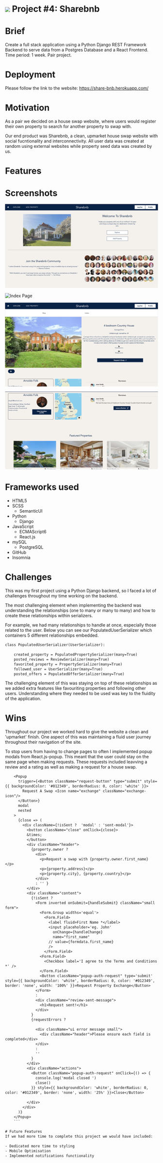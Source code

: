 # ![](https://ga-dash.s3.amazonaws.com/production/assets/logo-9f88ae6c9c3871690e33280fcf557f33.png) Project #4: Sharebnb 

# Brief
Create a full stack application using a Python Django REST Framework Backend to serve data from a Postgres Database and a React Frontend. Time period: 1 week. Pair project.

# Deployment
Please follow the link to the website: https://share-bnb.herokuapp.com/

# Motivation
As a pair we decided on a house swap website, where users would register their own property to search for another property to swap with. 

Our end product was Sharebnb, a clean, upmarket house swap website with social fucntionality and interconnectivity. All user data was created at random using external websites while property seed data was created by us. 

# Features

# Screenshots

![Homepage](sharebnb-homepage.png)

![Index Page](sharebnb-indexpage.png)

![Show Page](sharebnb-showpage.png)

![Show Page](sharebnb-showpage-map.png)

# Frameworks used

- HTML5
- SCSS
  - SemanticUI
- Python
  - Django
- JavaScript
  -  ECMAScript6
  - React.js
- mySQL
  - PostgreSQL
- GitHub
- Insomnia

# Challenges

This was my first project using a Python Django backend, so I faced a lot of challenges throughout my time working on the backend. 

The most challenging element when implementing the backend was understanding the relationships (one to many or many to many) and how to create these relationships within serializers. 

For example, we had many relationships to handle at once, especially those related to the user. Below you can see our PopulatedUserSerializer which containers 5 different relationships embedded. 

```
class PopulatedUserSerializer(UserSerializer):

    created_property = PopulatedPropertySerializer(many=True)
    posted_reviews = ReviewSerializer(many=True)
    favorited_property = PropertySerializer(many=True)
    followed_user = UserSerializer(many=True)  
    posted_offers = PopulatedOfferSerializer(many=True)
```

The challenging element of this was staying on top of these relationships as we added extra features like favouriting properties and following other users. Understanding where they needed to be used was key to the fluidity of the application. 

# Wins

Throughout our project we worked hard to give the website a clean and 'upmarket' finish. One aspect of this was maintaining a fluid user journey throughout their navigation of the site. 

To stop users from having to change pages to often I implemented popup modals from React.js-popup. This meant that the user could stay on the same page when making requests. These requests included leavving a review and a rating as well as making a request for a house swap. 

```
    <Popup
      trigger={<Button className="request-button" type="submit" style={{ backgroundColor: '#012349', borderRadius: 0, color: 'white' }}>
        Request A Swap <Icon name="exchange" className="exchange-icon"/>
      </Button>}
      modal
      nested
    >
      {close => (
        <div className={!isSent ?  'modal' : 'sent-modal'}>
          <button className="close" onClick={close}>
          &times;
          </button>
          <div className="header"> 
            {property.owner ?  
              <div>
                <p>Request a swap with {property.owner.first_name} </p>
                <p>{property.address}</p>
                <p>{property.city}, {property.country}</p>
              </div>
              : '' }
          </div>
          <div className="content">
            {!isSent ?
              <Form inverted onSubmit={handleSubmit} className="small form">
                <Form.Group widths='equal'>
                  <Form.Field>
                    <label fluid>First Name *</label>
                    <input placeholder='eg. John'
                      onChange={handleChange}
                      name="first_name"
                    // value={formdata.first_name}
                    />
                  </Form.Field>
                <Form.Field>
                  <Checkbox label='I agree to the Terms and Conditions *' />
                </Form.Field>
                <Button className="popup-auth-request" type='submit' style={{ backgroundColor: 'white', borderRadius: 0, color: '#012349', border: 'none', width: '100%' }}>Request Property Exchange</Button>
              </Form>
              :
              <div className="review-sent-message">
                <h1>Request sent!</h1>
              </div>
            }
            {requestErrors ?
        
              <div className="ui error message small">
                <div className="header">Please ensure each field is completed</div>
              </div>
              :
              ''
            }
          </div>
          <div className="actions">
            <Button className="popup-auth-request" onClick={() => {
              console.log('modal closed ')
              close()
            }} style={{ backgroundColor: 'white', borderRadius: 0, color: '#012349', border: 'none', width: '25%' }}>Close</Button>
            
          </div>
        </div>
      )}
    </Popup>
    ```
  
# Future Features
If we had more time to complete this project we would have included:

- Dedicated more time to styling
- Mobile Optimisation
- Implemented notifications functionality 


